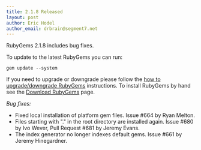 ```yaml
---
title: 2.1.8 Released
layout: post
author: Eric Hodel
author_email: drbrain@segment7.net
---
```


RubyGems 2.1.8 includes bug fixes.

To update to the latest RubyGems you can run:

    gem update --system

If you need to upgrade or downgrade please follow the [how to upgrade/downgrade
RubyGems][upgrading] instructions.  To install RubyGems by hand see the
[Download RubyGems][download] page.

_Bug fixes:_

* Fixed local installation of platform gem files.  Issue #664 by Ryan Melton.
* Files starting with "." in the root directory are installed again.  Issue #680 by Ivo Wever, Pull Request #681 by Jeremy Evans.
* The index generator no longer indexes default gems.  Issue #661 by Jeremy Hinegardner.


[download]: http://rubygems.org/pages/download
[upgrading]: http://rubygems.rubyforge.org/rubygems-update/UPGRADING_rdoc.html

